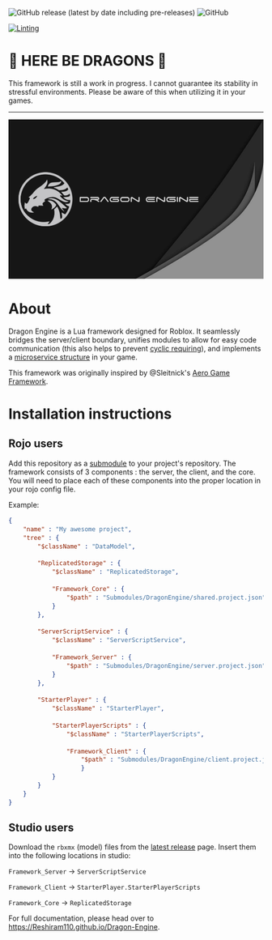 ![GitHub release (latest by date including pre-releases)](https://img.shields.io/github/v/release/NobleDraconian/Dragon-Engine?include_prereleases&label=Latest%20Release)
![GitHub](https://img.shields.io/github/license/Reshiram110/Dragon-Engine?label=License)


[![Linting](https://github.com/NobleDraconian/Dragon-Engine/actions/workflows/lua-lint.yml/badge.svg)](https://github.com/NobleDraconian/Dragon-Engine/actions/workflows/lua-lint.yml)

# :dragon: HERE BE DRAGONS :dragon:
This framework is still a work in progress. I cannot guarantee its stability in stressful environments. Please be aware of this when utilizing it in your games.

<hr></hr>

![](./Docs/Img/DragonEngine_Wallpaper.png)

# About
Dragon Engine is a Lua framework designed for Roblox. It seamlessly bridges the server/client boundary, unifies modules to allow for easy code communication (this also helps to prevent [cyclic requiring](https://en.wikipedia.org/wiki/Circular_dependency)), and implements a [microservice structure](https://en.wikipedia.org/wiki/Microservices) in your game.

This framework was originally inspired by @Sleitnick's [Aero Game Framework](https://github.com/Sleitnick/AeroGameFramework).

# Installation instructions

## Rojo users

Add this repository as a [submodule](https://git-scm.com/book/en/v2/Git-Tools-Submodules) to your project's repository.
The framework consists of 3 components : the server, the client, and the core. You will need to place each of these components into the proper location in your rojo config file.

Example:
```json
{
	"name" : "My awesome project",
	"tree" : {
		"$className" : "DataModel",

		"ReplicatedStorage" : {
			"$className" : "ReplicatedStorage",

			"Framework_Core" : {
				"$path" : "Submodules/DragonEngine/shared.project.json"
			}
		},

		"ServerScriptService" : {
			"$className" : "ServerScriptService",

			"Framework_Server" : {
				"$path" : "Submodules/DragonEngine/server.project.json"
			}
		},

		"StarterPlayer" : {
			"$className" : "StarterPlayer",

			"StarterPlayerScripts" : {
				"$className" : "StarterPlayerScripts",

				"Framework_Client" : {
					"$path" : "Submodules/DragonEngine/client.project.json"
					}
			}
		}
	}
}
```

## Studio users

Download the `rbxmx` (model) files from the [latest release](https://github.com/Reshiram110/Dragon-Engine/releases) page.
Insert them into the following locations in studio:

`Framework_Server` -> `ServerScriptService`

`Framework_Client` -> `StarterPlayer.StarterPlayerScripts`

`Framework_Core` -> `ReplicatedStorage`

For full documentation, please head over to https://Reshiram110.github.io/Dragon-Engine.
